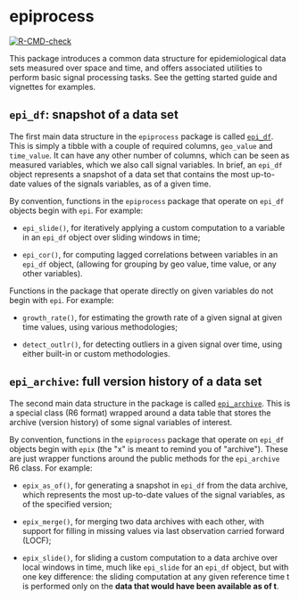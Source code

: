# epiprocess
 
 <!-- badges: start -->
  [![R-CMD-check](https://github.com/cmu-delphi/epiprocess/workflows/R-CMD-check/badge.svg)](https://github.com/cmu-delphi/epiprocess/actions)
  <!-- badges: end -->

This package introduces a common data structure for epidemiological data sets
measured over space and time, and offers associated utilities to perform basic
signal processing tasks. See the getting started guide and vignettes for
examples.

## `epi_df`: snapshot of a data set

The first main data structure in the `epiprocess` package is called
[`epi_df`](reference/epi_df.html). This is simply a tibble with a couple of
required columns, `geo_value` and `time_value`. It can have any other number of
columns, which can be seen as measured variables, which we also call signal
variables. In brief, an `epi_df` object represents a snapshot of a data set that
contains the most up-to-date values of the signals variables, as of a given
time.

By convention, functions in the `epiprocess` package that operate on `epi_df`
objects begin with `epi`. For example: 

- `epi_slide()`, for iteratively applying a custom computation to a variable in
  an `epi_df` object over sliding windows in time;
  
- `epi_cor()`, for computing lagged correlations between variables in an
  `epi_df` object, (allowing for grouping by geo value, time value, or any other
  variables).

Functions in the package that operate directly on given variables do not begin
  with `epi`. For example: 

- `growth_rate()`, for estimating the growth rate of a given signal at given
  time values, using various methodologies;

- `detect_outlr()`, for detecting outliers in a given signal over time, using
  either built-in or custom methodologies.

## `epi_archive`: full version history of a data set

The second main data structure in the package is called
[`epi_archive`](reference/epi_archive.html). This is a special class (R6 format) 
wrapped around a data table that stores the archive (version history) of some
signal variables of interest.

By convention, functions in the `epiprocess` package that operate on `epi_df`
objects begin with `epix` (the "x" is meant to remind you of "archive"). These
are just wrapper functions around the public methods for the `epi_archive` R6
class. For example:

- `epix_as_of()`, for generating a snapshot in `epi_df` from the data archive,
  which represents the most up-to-date values of the signal variables, as of the
  specified version;

- `epix_merge()`, for merging two data archives with each other, with support
  for filling in missing values via last observation carried forward (LOCF);

- `epix_slide()`, for sliding a custom computation to a data archive over local
  windows in time, much like `epi_slide` for an `epi_df` object, but with one
  key difference: the sliding computation at any given reference time t is
  performed only on the **data that would have been available as of t**.

